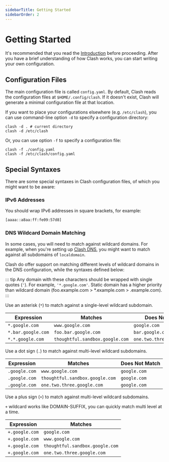 ```yaml
---
sidebarTitle: Getting Started
sidebarOrder: 2
---
```


# Getting Started

It's recommended that you read the [Introduction](/configuration/introduction) before proceeding. After you have a brief
understanding of how Clash works, you can start writing your own configuration.

## Configuration Files

The main configuration file is called `config.yaml`. By default, Clash reads the configuration files
at `$HOME/.config/clash`. If it doesn't exist, Clash will generate a minimal configuration file at that location.

If you want to place your configurations elsewhere (e.g. `/etc/clash`), you can use command-line option `-d` to specify
a configuration directory:

```shell
clash -d . # current directory
clash -d /etc/clash
```

Or, you can use option `-f` to specify a configuration file:

```shell
clash -f ./config.yaml
clash -f /etc/clash/config.yaml
```

## Special Syntaxes

There are some special syntaxes in Clash configuration files, of which you might want to be aware:

### IPv6 Addresses

You should wrap IPv6 addresses in square brackets, for example:

```txt
[aaaa::a8aa:ff:fe09:57d8]
```

### DNS Wildcard Domain Matching

In some cases, you will need to match against wildcard domains. For example, when you're setting
up [Clash DNS](/configuration/dns), you might want to match against all subdomains of `localdomain`.

Clash do offer support on matching different levels of wildcard domains in the DNS configuration, while the syntaxes
defined below:

::: tip
Any domain with these characters should be wrapped with single quotes (`'`). For example, `'*.google.com'`.
Static domain has a higher priority than wildcard domain (foo.example.com > *.example.com > .example.com).
:::

Use an asterisk (`*`) to match against a single-level wildcard subdomain.

| Expression         | Matches                         | Does Not Match             |
|--------------------|---------------------------------|----------------------------|
| `*.google.com`     | `www.google.com`                | `google.com`               |
| `*.bar.google.com` | `foo.bar.google.com`            | `bar.google.com`           |
| `*.*.google.com`   | `thoughtful.sandbox.google.com` | `one.two.three.google.com` |

Use a dot sign (`.`) to match against multi-level wildcard subdomains.

| Expression    | Matches                         | Does Not Match |
|---------------|---------------------------------|----------------|
| `.google.com` | `www.google.com`                | `google.com`   |
| `.google.com` | `thoughtful.sandbox.google.com` | `google.com`   |
| `.google.com` | `one.two.three.google.com`      | `google.com`   |

Use a plus sign (`+`) to match against multi-level wildcard subdomains.

`+` wildcard works like DOMAIN-SUFFIX, you can quickly match multi level at a time.

| Expression     | Matches                         |
|----------------|---------------------------------|
| `+.google.com` | `google.com`                    |
| `+.google.com` | `www.google.com`                |
| `+.google.com` | `thoughtful.sandbox.google.com` |
| `+.google.com` | `one.two.three.google.com`      |
